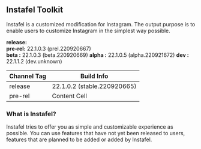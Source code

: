 ## Instafel Toolkit

Instafel is a customized modification for Instagram. The output purpose is to enable users to customize Instagram in the simplest way possible.

**release:**  </br>
**pre-rel:** 22.1.0.3 (prel.220920667) </br>
**beta   :** 22.1.0.3 (beta.220920669)
**alpha  :** 22.1.0.5 (alpha.220921672)
**dev    :** 22.1.1.2 (dev.unknown)

| Channel Tag | Build Info |
| ------------- | ------------- |
| release  | 22.1.0.2 (stable.220920665)  |
| pre-rel  | Content Cell  |

### What is Instafel?

Instafel tries to offer you as simple and customizable experience as possible. You can use features that have not yet been released to users, features that are planned to be added or added by Instafel.
